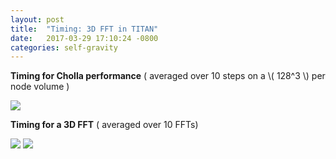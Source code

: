```yaml
---
layout: post
title:  "Timing: 3D FFT in TITAN"
date:   2017-03-29 17:10:24 -0800
categories: self-gravity
---
```


**Timing for Cholla performance**  ( averaged over 10 steps on a \\( 128^3 \\) per node volume )

<img src="{{ site.url }}assets/times_cholla.png">


**Timing for a 3D FFT** ( averaged over 10 FFTs)

<img src="{{ site.url }}assets/times_pfft.png">






<img src="{{ site.url }}assets/times.png">
